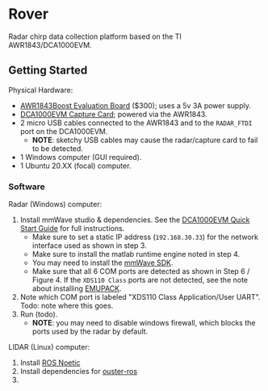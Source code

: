 # Rover
Radar chirp data collection platform based on the TI AWR1843/DCA1000EVM.


## Getting Started

Physical Hardware:
- [AWR1843Boost Evaluation Board](https://www.ti.com/tool/AWR1843BOOST) ($300); uses a 5v 3A power supply.
- [DCA1000EVM Capture Card](https://www.ti.com/tool/DCA1000EVM); powered via the AWR1843.
- 2 micro USB cables connected to the AWR1843 and to the `RADAR_FTDI` port on the DCA1000EVM.
    - **NOTE**: sketchy USB cables may cause the radar/capture card to fail to be detected.
- 1 Windows computer (GUI required).
- 1 Ubuntu 20.XX (focal) computer.

### Software

Radar (Windows) computer:
1. Install mmWave studio & dependencies. See the [DCA1000EVM Quick Start Guide](https://www.ti.com/tool/DCA1000EVM) for full instructions.
    - Make sure to set a static IP address (`192.168.30.33`) for the network interface used as shown in step 3.
    - Make sure to install the matlab runtime engine noted in step 4.
    - You may need to install the [mmWave SDK](https://www.ti.com/tool/MMWAVE-SDK).
    - Make sure that all 6 COM ports are detected as shown in Step 6 / Figure 4. If the `XDS110 Class` ports are not detected, see the note about installing [EMUPACK](http://processors.wiki.ti.com/index.php/XDS_Emulation_Software_Package).
2. Note which COM port is labeled "XDS110 Class Application/User UART". Todo: note where this goes.
3. Run (todo).
    - **NOTE**: you may need to disable windows firewall, which blocks the ports used by the radar by default.

LIDAR (Linux) computer:
1. Install [ROS Noetic](http://wiki.ros.org/noetic/Installation/Ubuntu)
2. Install dependencies for [ouster-ros](https://github.com/ouster-lidar/ouster-ros)
3. 
